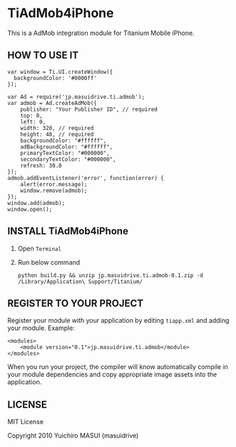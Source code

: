 TiAdMob4iPhone
===========================================

This is a AdMob integration module for Titanium Mobile iPhone.



HOW TO USE IT
-----------------------------

	var window = Ti.UI.createWindow({
	  backgroundColor: '#0000ff'
	});
	
	var Ad = require('jp.masuidrive.ti.admob');
	var admob = Ad.createAdMob({
	    publisher: "Your Publisher ID", // required
	    top: 0,
	    left: 0,
	    width: 320, // required
	    height: 48, // required
	    backgroundColor: "#ffffff",
	    adBackgroundColor: "#ffffff",
	    primaryTextColor: "#000000",
	    secondaryTextColor: "#000000",
	    refresh: 30.0
	});
	admob.addEventListener('error', function(error) {
	    alert(error.message);
	    window.remove(admob);
	});
	window.add(admob);
	window.open();


INSTALL TiAdMob4iPhone
--------------------

1. Open `Terminal`
2. Run below command

	`python build.py && unzip jp.masuidrive.ti.admob-0.1.zip -d /Library/Application\ Support/Titanium/`


REGISTER TO YOUR PROJECT
---------------------

Register your module with your application by editing `tiapp.xml` and adding your module.
Example:

	<modules>
		<module version="0.1">jp.masuidrive.ti.admob</module>
	</modules>

When you run your project, the compiler will know automatically compile in your module
dependencies and copy appropriate image assets into the application.


LICENSE
---------------------
MIT License

Copyright 2010 Yuichiro MASUI (masuidrive)
